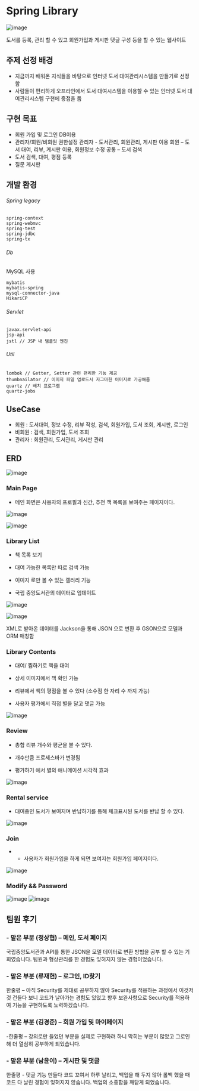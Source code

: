 # Spring Library

![image](https://user-images.githubusercontent.com/51068026/149612967-dae32303-0bda-4abb-b5d6-6145a1819688.png)

 도서를 등록, 관리 할 수 있고 회원가입과 게시판 댓글 구성 등을 할 수 있는 웹사이트

## 주제 선정 배경
- 지금까지 배워온 지식들을 바탕으로 인터넷 도서 대여관리시스템을 만들기로 선정함
- 사람들이 편리하게 오프라인에서 도서 대여시스템을 이용할 수 있는 인터넷 도서 대여관리시스템 구현에 중점을 둠

## 구현 목표
- 회원 가입 및 로그인 DB이용
- 관리자/회원/비회원 권한설정
	관리자 - 도서관리, 회원관리, 게시판 이용
	회원 – 도서 대여, 리뷰, 게시판 이용, 회원정보 수정
	공통 – 도서 검색
- 도서 검색, 대여, 평점 등록
- 질문 게시판

## 개발 환경
###### Spring legacy


```
spring-context
spring-webmvc
spring-test
spring-jdbc
spring-tx
```

###### Db

MySQL 사용

```
mybatis
mybatis-spring
mysql-connector-java
HikariCP
```

###### Servlet

```
javax.servlet-api
jsp-api
jstl // JSP 내 템플릿 엔진
```

###### Util

```
lombok // Getter, Setter 관련 편리한 기능 제공
thumbnailator // 이미지 파일 업로드시 자그마한 이미지로 가공해줌
quartz // 배치 프로그램
quartz-jobs
```

## UseCase

- 회원 : 도서대여, 정보 수정, 리뷰 작성, 검색, 회원가입, 도서 조회, 게시판, 로그인
- 비회원 : 검색, 회원가입, 도서 조회
- 관리자 : 회원관리, 도서관리, 게시판 관리

## ERD

![image](https://user-images.githubusercontent.com/51068026/149613067-d92f060f-0cf1-45ec-a465-89a6f216f571.png)

### Main Page

- 메인 화면은 사용자의 프로필과 신간, 추천 책 목록을 보여주는 페이지이다.

![image](https://user-images.githubusercontent.com/51068026/136132576-d2b19e23-3b01-4ae0-9f0f-01ac330492af.png)

![image](https://user-images.githubusercontent.com/51068026/136132606-d5f11c04-ab24-4b37-b7d4-e326710f1fac.png)

### Library List

- 책 목록 보기 

- 대여 가능한 목록만 따로 검색 가능

- 이미지 로만 볼 수 있는 갤러리 기능

- 국립 중앙도서관의 데이터로 업데이트

![image](https://user-images.githubusercontent.com/51068026/136132681-48d60083-0066-4162-beea-702c33bb5725.png)

![image](https://user-images.githubusercontent.com/51068026/136132960-9614bbf8-fce2-415c-b099-7541e1261535.png)

 XML로 받아온 데이터를 Jackson을 통해 JSON 으로 변환 후 GSON으로 모델과 ORM 매칭함

### Library Contents

- 대여/ 찜하기로 책을 대여

- 상세 이미지에서 책 확인 가능

- 리뷰에서 책의 평점을 볼 수 있다 (소수점 한 자리 수 까지 가능)

- 사용자 평가에서 직접 별을 달고 댓글 가능

![image](https://user-images.githubusercontent.com/51068026/136133056-514fc964-b978-4a60-977c-a99e6ef601c1.png)

### Review

-  총합 리뷰 개수와 평균을 볼 수 있다.

- 개수만큼 프로세스바가 변경됨

- 평가하기 에서 별의 애니메이션 시각적 효과

 ![image](https://user-images.githubusercontent.com/51068026/136133087-2d9215d7-f061-414b-b830-e05948b1e23a.png)
 
 ### Rental service
 
 - 대여중인 도서가 보여지며 반납하기를 통해 체크표시된 도서를 반납 할 수 있다.

![image](https://user-images.githubusercontent.com/51068026/136133292-c9397b50-4369-4689-b1fc-e245d45b43ed.png)

### Join

- - 사용자가 회원가입을 하게 되면 보여지는 회원가입 페이지이다.

![image](https://user-images.githubusercontent.com/51068026/136133415-1fa893f3-8512-482a-b0cb-3b23ab0f0712.png)

### Modify && Password

![image](https://user-images.githubusercontent.com/51068026/136133477-18f4bf36-6da4-4402-bd2a-1929475fed5c.png)
![image](https://user-images.githubusercontent.com/51068026/136133483-16f8e87b-f7bc-4923-b8fc-29d0de6186a7.png)

## 팀원 후기

### - 맡은 부분 (정상협) – 메인, 도서 페이지
 국립중앙도서관과 API를 통한 JSON을 모델 데이터로 변환 방법을 공부 할 수 있는 기회였습니다. 팀원과 형상관리를 한 경험도 잊혀지지 않는 경험이었습니다.

### - 맡은 부분 (류재현) – 로그인, ID찾기
한줄평 – 아직 Security를 제대로 공부하지 않아 Security를 적용하는 과정에서 이것저것 건들다 보니 코드가 날아가는 경험도 있었고 향후 보완사항으로 Security를 적용하여 기능을 구현하도록 노력하겠습니다.

### - 맡은 부분 (김경준) – 회원 가입 및 마이페이지
-한줄평 – 강의로만 들었던 부분을 실제로 구현하려 하니 막히는 부분이 많았고 그로인해 더 열심히 공부하게 되었습니다.

### - 맡은 부분 (남윤이) – 게시판 및 댓글
한줄평 - 댓글 기능 만들다 코드 꼬여서 하루 날리고, 백업을 해 두지 않아 롤백 했을 때 코드 다 날린 경험이 잊혀지지 않습니다. 백업의 소중함을 깨닫게 되었습니다.


